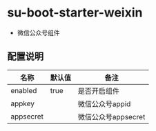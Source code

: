 # su-boot-starter-weixin

- 微信公众号组件

## 配置说明

| 名称        | 默认值             | 备注         |
|-----------|-----------------|------------|
| enabled   | true            | 是否开启组件     |
| appkey |           | 微信公众号appid |
| appsecret |  | 微信公众号appsecret    |


